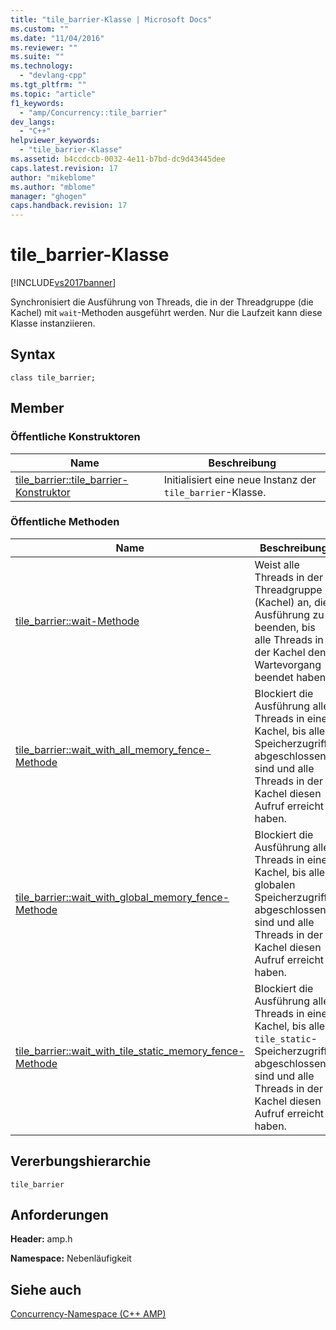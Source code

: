 ```yaml
---
title: "tile_barrier-Klasse | Microsoft Docs"
ms.custom: ""
ms.date: "11/04/2016"
ms.reviewer: ""
ms.suite: ""
ms.technology: 
  - "devlang-cpp"
ms.tgt_pltfrm: ""
ms.topic: "article"
f1_keywords: 
  - "amp/Concurrency::tile_barrier"
dev_langs: 
  - "C++"
helpviewer_keywords: 
  - "tile_barrier-Klasse"
ms.assetid: b4ccdccb-0032-4e11-b7bd-dc9d43445dee
caps.latest.revision: 17
author: "mikeblome"
ms.author: "mblome"
manager: "ghogen"
caps.handback.revision: 17
---
```

# tile_barrier-Klasse
[!INCLUDE[vs2017banner](../../../assembler/inline/includes/vs2017banner.md)]

Synchronisiert die Ausführung von Threads, die in der Threadgruppe \(die Kachel\) mit `wait`\-Methoden ausgeführt werden.  Nur die Laufzeit kann diese Klasse instanziieren.  
  
## Syntax  
  
```  
class tile_barrier;  
```  
  
## Member  
  
### Öffentliche Konstruktoren  
  
|Name|**Beschreibung**|  
|----------|----------------------|  
|[tile\_barrier::tile\_barrier\-Konstruktor](../Topic/tile_barrier::tile_barrier%20Constructor.md)|Initialisiert eine neue Instanz der `tile_barrier`\-Klasse.|  
  
### Öffentliche Methoden  
  
|Name|**Beschreibung**|  
|----------|----------------------|  
|[tile\_barrier::wait\-Methode](../Topic/tile_barrier::wait%20Method.md)|Weist alle Threads in der Threadgruppe \(Kachel\) an, die Ausführung zu beenden, bis alle Threads in der Kachel den Wartevorgang beendet haben.|  
|[tile\_barrier::wait\_with\_all\_memory\_fence\-Methode](../Topic/tile_barrier::wait_with_all_memory_fence%20Method.md)|Blockiert die Ausführung aller Threads in einer Kachel, bis alle Speicherzugriffe abgeschlossen sind und alle Threads in der Kachel diesen Aufruf erreicht haben.|  
|[tile\_barrier::wait\_with\_global\_memory\_fence\-Methode](../Topic/tile_barrier::wait_with_global_memory_fence%20Method.md)|Blockiert die Ausführung aller Threads in einer Kachel, bis alle globalen Speicherzugriffe abgeschlossen sind und alle Threads in der Kachel diesen Aufruf erreicht haben.|  
|[tile\_barrier::wait\_with\_tile\_static\_memory\_fence\-Methode](../Topic/tile_barrier::wait_with_tile_static_memory_fence%20Method.md)|Blockiert die Ausführung aller Threads in einer Kachel, bis alle `tile_static`\-Speicherzugriffe abgeschlossen sind und alle Threads in der Kachel diesen Aufruf erreicht haben.|  
  
## Vererbungshierarchie  
 `tile_barrier`  
  
## Anforderungen  
 **Header:** amp.h  
  
 **Namespace:** Nebenläufigkeit  
  
## Siehe auch  
 [Concurrency\-Namespace \(C\+\+ AMP\)](../../../parallel/amp/reference/concurrency-namespace-cpp-amp.md)